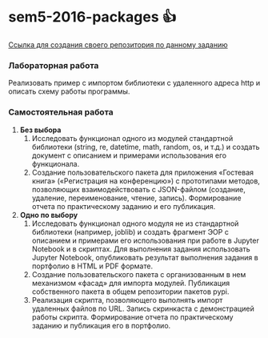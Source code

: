 # sem5-2016-packages :+1:

[Ссылка для создания своего репозитория по данному заданию](https://classroom.github.com/assignment-invitations/9a49ac089449c3691bbd4fa5372ef605/)

### Лабораторная работа
Реализовать пример с импортом библиотеки с удаленного адреса http и описать схему работы программы.

### Самостоятельная работа
1. __Без выбора__
   1. Исследовать функционал одного из модулей стандартной библиотеки (string, re, datetime, math, random, os, и т.д.) и создать документ с описанием и примерами использования его функционала.
   2. Создание пользовательского пакета для приложения «Гостевая книга» («Регистрация на конференцию») с прототипами методов, позволяющих взаимодействовать с JSON-файлом (создание, удаление, переименование, чтение, запись). Формирование отчета по практическому заданию и его публикация.
2. __Одно по выбору__
   1. Исследовать функционал одного модуля не из стандартной библиотеки (например, joblib) и создать фрагмент ЭОР с описанием и примерами его использования при работе в Jupyter Notebook и в скриптах. Для выполнения задания использовать Jupyter Notebook, опубликовать результат выполнения задания в портфолио в HTML и PDF формате.
   2. Создание пользовательского пакета с организованным в нем механизмом «фасад» для импорта модулей. Публикация собственного пакета в общем репозитории пакетов pypi.
   3. Реализация скрипта, позволяющего выполнять импорт удаленных файлов по URL. Запись скринкаста с демонстрацией работы скрипта. Формирование отчета по практическому заданию и публикация его в портфолио.
